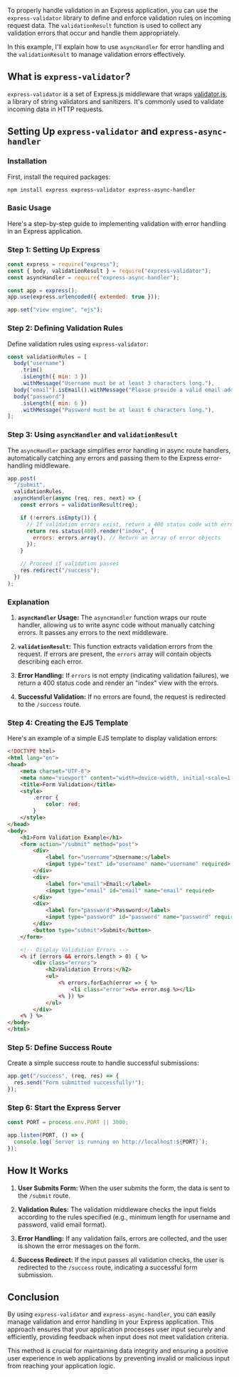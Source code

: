 To properly handle validation in an Express application, you can use the `express-validator` library to define and enforce validation rules on incoming request data. The `validationResult` function is used to collect any validation errors that occur and handle them appropriately.

In this example, I'll explain how to use `asyncHandler` for error handling and the `validationResult` to manage validation errors effectively.

## What is `express-validator`?

`express-validator` is a set of Express.js middleware that wraps [validator.js](https://github.com/validatorjs/validator.js), a library of string validators and sanitizers. It's commonly used to validate incoming data in HTTP requests.

## Setting Up `express-validator` and `express-async-handler`

### Installation

First, install the required packages:

```bash
npm install express express-validator express-async-handler
```

### Basic Usage

Here's a step-by-step guide to implementing validation with error handling in an Express application.

### Step 1: Setting Up Express

```javascript
const express = require("express");
const { body, validationResult } = require("express-validator");
const asyncHandler = require("express-async-handler");

const app = express();
app.use(express.urlencoded({ extended: true }));

app.set("view engine", "ejs");
```

### Step 2: Defining Validation Rules

Define validation rules using `express-validator`:

```javascript
const validationRules = [
  body("username")
    .trim()
    .isLength({ min: 3 })
    .withMessage("Username must be at least 3 characters long."),
  body("email").isEmail().withMessage("Please provide a valid email address."),
  body("password")
    .isLength({ min: 6 })
    .withMessage("Password must be at least 6 characters long."),
];
```

### Step 3: Using `asyncHandler` and `validationResult`

The `asyncHandler` package simplifies error handling in async route handlers, automatically catching any errors and passing them to the Express error-handling middleware.

```javascript
app.post(
  "/submit",
  validationRules,
  asyncHandler(async (req, res, next) => {
    const errors = validationResult(req);

    if (!errors.isEmpty()) {
      // If validation errors exist, return a 400 status code with errors
      return res.status(400).render("index", {
        errors: errors.array(), // Return an array of error objects
      });
    }

    // Proceed if validation passes
    res.redirect("/success");
  })
);
```

### Explanation

1. **`asyncHandler` Usage:** The `asyncHandler` function wraps our route handler, allowing us to write async code without manually catching errors. It passes any errors to the next middleware.

2. **`validationResult`:** This function extracts validation errors from the request. If errors are present, the `errors` array will contain objects describing each error.

3. **Error Handling:** If `errors` is not empty (indicating validation failures), we return a 400 status code and render an "index" view with the errors.

4. **Successful Validation:** If no errors are found, the request is redirected to the `/success` route.

### Step 4: Creating the EJS Template

Here's an example of a simple EJS template to display validation errors:

```html
<!DOCTYPE html>
<html lang="en">
<head>
    <meta charset="UTF-8">
    <meta name="viewport" content="width=device-width, initial-scale=1.0">
    <title>Form Validation</title>
    <style>
        .error {
            color: red;
        }
    </style>
</head>
<body>
    <h1>Form Validation Example</h1>
    <form action="/submit" method="post">
        <div>
            <label for="username">Username:</label>
            <input type="text" id="username" name="username" required>
        </div>
        <div>
            <label for="email">Email:</label>
            <input type="email" id="email" name="email" required>
        </div>
        <div>
            <label for="password">Password:</label>
            <input type="password" id="password" name="password" required>
        </div>
        <button type="submit">Submit</button>
    </form>

    <!-- Display Validation Errors -->
    <% if (errors && errors.length > 0) { %>
        <div class="errors">
            <h2>Validation Errors:</h2>
            <ul>
                <% errors.forEach(error => { %>
                    <li class="error"><%= error.msg %></li>
                <% }) %>
            </ul>
        </div>
    <% } %>
</body>
</html>
```

### Step 5: Define Success Route

Create a simple success route to handle successful submissions:

```javascript
app.get("/success", (req, res) => {
  res.send("Form submitted successfully!");
});
```

### Step 6: Start the Express Server

```javascript
const PORT = process.env.PORT || 3000;

app.listen(PORT, () => {
  console.log(`Server is running on http://localhost:${PORT}`);
});
```

## How It Works

1. **User Submits Form:** When the user submits the form, the data is sent to the `/submit` route.

2. **Validation Rules:** The validation middleware checks the input fields according to the rules specified (e.g., minimum length for username and password, valid email format).

3. **Error Handling:** If any validation fails, errors are collected, and the user is shown the error messages on the form.

4. **Success Redirect:** If the input passes all validation checks, the user is redirected to the `/success` route, indicating a successful form submission.

## Conclusion

By using `express-validator` and `express-async-handler`, you can easily manage validation and error handling in your Express application. This approach ensures that your application processes user input securely and efficiently, providing feedback when input does not meet validation criteria.

This method is crucial for maintaining data integrity and ensuring a positive user experience in web applications by preventing invalid or malicious input from reaching your application logic.